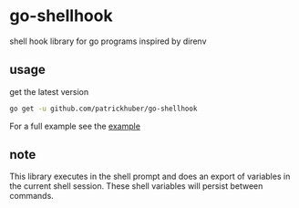 # go-shellhook

shell hook library for go programs inspired by direnv

## usage

get the latest version

```bash
go get -u github.com/patrickhuber/go-shellhook
```

For a full example see the [example](cmd/example/README.md)

## note

This library executes in the shell prompt and does an export of variables in the current shell session. These shell variables will persist between commands. 